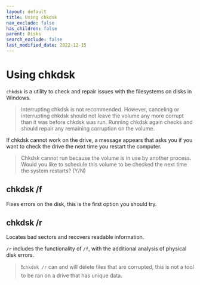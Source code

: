 ```yaml
---
layout: default
title: Using chkdsk
nav_exclude: false
has_children: false
parent: Disks
search_exclude: false
last_modified_date: 2022-12-15
---
```

# Using chkdsk
`chkdsk` is a utility to check and repair issues with the filesystems on disks in Windows. 

> Interrupting chkdsk is not recommended. However, canceling or interrupting chkdsk should not leave the volume any more corrupt than it was before chkdsk was run. Running chkdsk again checks and should repair any remaining corruption on the volume.

If chkdsk cannot work on the drive, a message appears that asks you if you want to check the drive the next time you restart the computer.

> Chkdsk cannot run because the volume is in use by another process. Would you like to schedule this volume to be checked the next time the system restarts? (Y/N)

## chkdsk /f
Fixes errors on the disk, this is the first option you should try.

## chkdsk /r
Locates bad sectors and recovers readable information.

`/r` includes the functionality of `/f`, with the additional analysis of physical disk errors.

> ❗`chkdsk /r` can and will delete files that are corrupted, this is not a tool to be ran on a drive that has unique data.